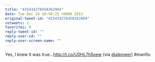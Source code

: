 ```yaml
---
title: "415434278458363904"
date: Tue Dec 24 10:50:25 +0000 2013
original-tweet-id: "415434278458363904"
retweets: 1
favorites: 0
reply-tweet-id: ""
reply-user-id: ""
reply-user-screen-name: ""
---
```

Yes, I knew it was true…http://t.co/U0HL7h5oew (via <a href="https://twitter.com/alpower)">@alpower)</a> #manflu
